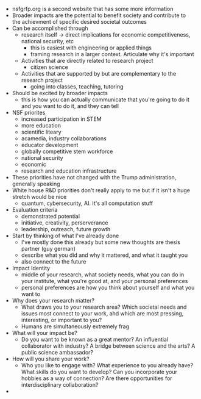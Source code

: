 - nsfgrfp.org is a second website that has some more information
- Broader impacts are the potential to benefit society and contribute to the achievment of specific desired societal outcomes
- Can be accomplished through
	- research itself -> direct implications for economic competitiveness, national security, etc
		- this is easiest with engineering or applied things
		- framing research in a larger context. Articulate why it's important
	- Activities that are directly related to research project
		- citizen science
	- Activities that are supported by but are complementary to the research project
		- going into classes, teaching, tutoring
- Should be excited by broader impacts
	- this is how you can actually communicate that you're going to do it and you want to do it, and they can tell
- NSF priorites
	- increased participation in STEM
	- more education
	- scientific liteary
	- acamedia, industry collaborations
	- educator development
	- globally competitive stem workforce
	- national security
	- economic
	- research and education infrastructure
- These priorities have not changed with the Trump administration, generally speaking
- White house R&D priorities don't really apply to me but if it isn't a huge stretch would be nice
	- quantum, cybersecurity, AI. It's all computation stuff
- Evaluation criteria
	- demonstrated potential
	- initiative, creativity, perserverance
	- leadership, outreach, future growth
- Start by thinking of what I've already done
	- I've mostly done this already but some new thoughts are thesis partner (guy german)
	- describe what you did and why it mattered, and what it taught you
	- also connect to the future
- Impact Identity
	- middle of your research, what society needs, what you can do in your institute, what you're good at, and your personal preferences
	- personal preferences are how you think about yourself and what you want to
- Why does your research matter?
	- What draws you to your research area? Which societal needs and issues most connect to your work, ahd which are most pressing, interesting, or important to you?
	- Humans are simultaneously extremely frag
- What will your impact be?
	- Do you want to be known as a great mentor? An influential collaborator with industry? A bridge between science and the arts? A public science ambassador?
- How will you share your work?
	- Who you like to engage with? What experience to you already have? What skills do you want to develop? Can you incorporate your hobbies as a way of connection? Are there opportunities for interdisciplinary collaboration?
-